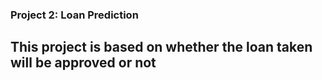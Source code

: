 ### Project 2: Loan Prediction 
## This project is based on whether the loan taken will be approved or not 
